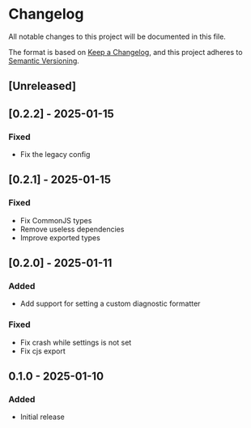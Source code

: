 # Changelog





All notable changes to this project will be documented in this file.

The format is based on [Keep a Changelog](https://keepachangelog.com/en/1.0.0/),
and this project adheres to [Semantic Versioning](https://semver.org/spec/v2.0.0.html).

## [Unreleased]

## [0.2.2] - 2025-01-15
### Fixed
- Fix the legacy config

## [0.2.1] - 2025-01-15
### Fixed
- Fix CommonJS types
- Remove useless dependencies
- Improve exported types

## [0.2.0] - 2025-01-11
### Added
- Add support for setting a custom diagnostic formatter
### Fixed
- Fix crash while settings is not set
- Fix cjs export

## 0.1.0 - 2025-01-10
### Added
- Initial release
